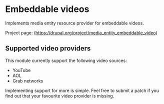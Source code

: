 # Embeddable videos

Implements media entity resource provider for embeddable videos.

Project page: (https://drupal.org/project/media_entity_embeddable_video)

## Supported video providers

This module currently support the following video sources:

- YouTube
- AOL
- Grab networks

Implementing support for more is simple. Feel free to submit a patch if you find
out that your favourite video provider is missing.
